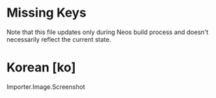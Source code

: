 # Missing Keys
Note that this file updates only during Neos build process and doesn't necessarily reflect the current state.

# Korean [ko]
Importer.Image.Screenshot  


